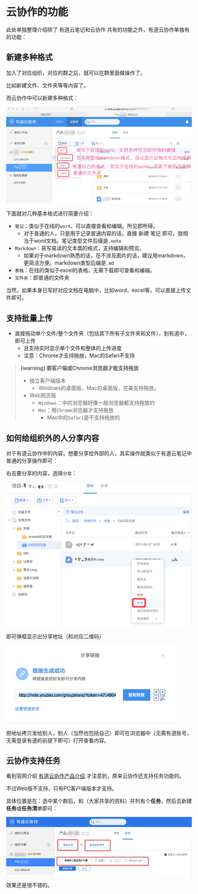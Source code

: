 # 云协作的功能

此处单独整理介绍除了 有道云笔记和云协作 共有的功能之外，有道云协作单独有的功能：

## 新建多种格式
加入了对应组织，对应的群之后，就可以在群里面做操作了。

比如新建文件、文件夹等等内容了。

而云协作中可以新建多种格式：

![云协作中新建](../assets/img/cooperation_new_multi_format.png)

下面就对几种基本格式进行简要介绍：
* `笔记`：类似于在线的`word`，可以直接查看和编辑。所见即所得。
    * 对于普通的人，只是用于记录普通内容的话，直接 新建 笔记 即可，就相当于word文档。笔记类型文件后缀是`.note`
* `Markdown`：易写易读的文本类的格式，支持编辑和预览。
    * 如果对于markdown熟悉的话，在不涉及图片的话，建议用markdown，更简洁方便。markdown类型后缀是`.md`
* `表格`：在线的类似于excel的表格，无需下载即可查看和编辑。
* `文件夹`：即普通的文件夹

当然，如果本身已写好对应文档在电脑中，比如word，excel等，可以直接上传文件即可。

## 支持批量上传
* 直接拖动单个文件/整个文件夹（包括其下所有子文件夹和文件），到有道中，即可上传
    * 且支持实时显示单个文件和整体的上传进度
    * 注意：Chrome才支持拖放，Mac的Safari不支持

> **[warning] 要客户端或Chrome浏览器才能支持拖放**
> * 独立客户端版本
>   * Windows的桌面版、Mac的桌面版，完美支持拖放。
> * Web网页版
>   * `Windows`：中的浏览器好像一般浏览器都支持拖放的
>   * `Mac`：用`Chrome`浏览器才支持拖放
>       * Mac中的`Safari`是不支持拖放的

## 如何给组织外的人分享内容
对于有道云协作中的内容，想要分享给外部的人，其实操作就类似于有道云笔记中普通的分享操作即可：

右击要分享的内容，选择`分享`：

![云协作分享内容](../assets/img/cooperation_share_to_outside.png)

即可弹框显示出分享地址（和对应二维码）

![云协作内容分享链接](../assets/img/cooperation_file_share_link.png)

把地址拷贝发给别人，别人（当然也包括自己）即可在浏览器中（无需有道账号，无需登录有道的前提下即可）打开查看内容。

## 云协作支持任务
看到官网介绍 [有道云协作产品介绍](https://note.youdao.com/share/?token=ED1A3B41E9ED460CB5B11B47840D7076&gid=51708775&simple=true#/) 才注意到，原来云协作还支持任务功能的。

不过Web版不支持，只有PC客户端版本才支持。

具体位置是在：选中某个群后，和（大家共享的资料）并列有个**任务**，然后去新建**任务**或**任务清**单即可：

![有道云协作新建任务](../assets/img/cooperation_new_task.png)

效果还是很不错的。